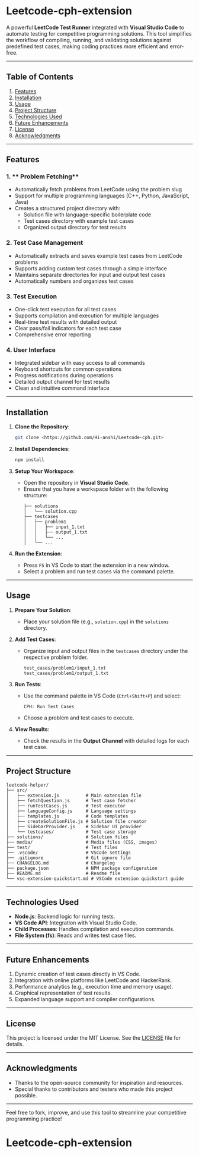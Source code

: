 # Leetcode-cph-extension

A powerful **LeetCode Test Runner** integrated with **Visual Studio Code** to automate testing for competitive programming solutions. This tool simplifies the workflow of compiling, running, and validating solutions against predefined test cases, making coding practices more efficient and error-free.


---

## **Table of Contents**

1. [Features](#features)
2. [Installation](#installation)
3. [Usage](#usage)
4. [Project Structure](#project-structure)
5. [Technologies Used](#technologies-used)
6. [Future Enhancements](#future-enhancements)
7. [License](#license)
8. [Acknowledgments](#acknowledgments)

---

## **Features**

### 1. ** Problem Fetching**
- Automatically fetch problems from LeetCode using the problem slug
- Support for multiple programming languages (C++, Python, JavaScript, Java)
- Creates a structured project directory with:
   - Solution file with language-specific boilerplate code
   - Test cases directory with example test cases
   - Organized output directory for test results


### 2. **Test Case Management**
- Automatically extracts and saves example test cases from LeetCode problems
- Supports adding custom test cases through a simple interface
- Maintains separate directories for input and output test cases
- Automatically numbers and organizes test cases

### 3. **Test Execution**
- One-click test execution for all test cases
- Supports compilation and execution for multiple languages
- Real-time test results with detailed output
- Clear pass/fail indicators for each test case
- Comprehensive error reporting

### 4. **User Interface**
- Integrated sidebar with easy access to all commands
- Keyboard shortcuts for common operations
- Progress notifications during operations
- Detailed output channel for test results
- Clean and intuitive command interface

---

## **Installation**

1. **Clone the Repository**:
   ```bash
   git clone <https://github.com/Hi-anshi/Leetcode-cph.git>
   ```

2. **Install Dependencies**:
   ```bash
   npm install
   ```

3. **Setup Your Workspace**:
   - Open the repository in **Visual Studio Code**.
   - Ensure that you have a workspace folder with the following structure:
     ```plaintext
     ├── solutions
     │   └── solution.cpp
     ├── testcases
     │   ├── problem1
     │   │   ├── input_1.txt
     │   │   ├── output_1.txt
     │   │   └── ...
     │   └── ...
     ```

4. **Run the Extension**:
   - Press `F5` in VS Code to start the extension in a new window.
   - Select a problem and run test cases via the command palette.

---

## **Usage**

1. **Prepare Your Solution**:
   - Place your solution file (e.g., `solution.cpp`) in the `solutions` directory.

2. **Add Test Cases**:
   - Organize input and output files in the `testcases` directory under the respective problem folder.
     ```plaintext
     test_cases/problem1/input_1.txt
     test_cases/problem1/output_1.txt
     ```

3. **Run Tests**:
   - Use the command palette in VS Code (`Ctrl+Shift+P`) and select:
     ```plaintext
     CPH: Run Test Cases
     ```
   - Choose a problem and test cases to execute.

4. **View Results**:
   - Check the results in the **Output Channel** with detailed logs for each test case.

---

## **Project Structure**

```plaintext
leetcode-helper/
├── src/
│   ├── extension.js          # Main extension file
│   ├── fetchQuestion.js      # Test case fetcher
│   ├── runTestCases.js       # Test executor
│   ├── languageConfig.js     # Language settings
│   ├── templates.js          # Code templates
│   ├── createSolutionFile.js # Solution file creator
│   ├── SidebarProvider.js    # Sidebar UI provider
│   └── testcases/            # Test case storage
├── solutions/                # Solution files
├── media/                    # Media files (CSS, images)
├── test/                     # Test files
├── .vscode/                  # VSCode settings
├── .gitignore                # Git ignore file
├── CHANGELOG.md              # Changelog
├── package.json              # NPM package configuration
├── README.md                 # Readme file
└── vsc-extension-quickstart.md # VSCode extension quickstart guide
```

---

## **Technologies Used**

- **Node.js**: Backend logic for running tests.
- **VS Code API**: Integration with Visual Studio Code.
- **Child Processes**: Handles compilation and execution commands.
- **File System (fs)**: Reads and writes test case files.

---

## **Future Enhancements**

1. Dynamic creation of test cases directly in VS Code.
2. Integration with online platforms like LeetCode and HackerRank.
3. Performance analytics (e.g., execution time and memory usage).
4. Graphical representation of test results.
5. Expanded language support and compiler configurations.

---

## **License**

This project is licensed under the MIT License. See the [LICENSE](./LICENSE) file for details.

---

## **Acknowledgments**

- Thanks to the open-source community for inspiration and resources.
- Special thanks to contributors and testers who made this project possible.

---

Feel free to fork, improve, and use this tool to streamline your competitive programming practice!
# Leetcode-cph-extension
